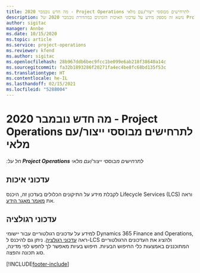 ```yaml
---
title: מה חדש נובמבר 2020 - Project Operations לתרחישים מבוססי ייצור/עם מלאי
description: נושא זה מספק מידע על עדכוני האיכות הזמינים במהדורת נובמבר 2020 של Project Operations לתרחישים מבוססי ייצור-עם-מלאי.
author: sigitac
manager: Annbe
ms.date: 10/15/2020
ms.topic: article
ms.service: project-operations
ms.reviewer: kfend
ms.author: sigitac
ms.openlocfilehash: 28b967ddb6bec9fcc1be099e6ab218f38640a14c
ms.sourcegitcommit: fa32b1893286f20271fa4ec4be8fc68bd135f53c
ms.translationtype: HT
ms.contentlocale: he-IL
ms.lasthandoff: 02/15/2021
ms.locfileid: "5288004"
---
```

# <a name="whats-new-november-2020---project-operations-for-stockedproduction-based-scenarios"></a>מה חדש נובמבר 2020 - Project Operations לתרחישים מבוססי ייצור/עם מלאי

_חל על:**‏ Project Operations** לתרחישים מבוססי ייצור/עם מלאי_

## <a name="quality-updates"></a>עדכוני איכות

לקבלת מידע על התיקונים הכלולים בעדכון זה, היכנס Lifecycle Services‏ (LCS) וראה את [מאמר מאגר הידע](https://fix.lcs.dynamics.com/Issue/Details?bugId=488609&amp;dbType=3&amp;qc=8251e8e1d5e2386de850599926c1adc3fec8e2ba25308036d22cdfe0a1c28fc7).

## <a name="regulatory-updates"></a>עדכוני רגולציה

למידע על עדכונים רגולטוריים עבור יישומי Dynamics 365 Finance and Operations, ראה [עדכוני רגולציה](https://docs.microsoft.com/dynamics365/finance/localizations/regulatory-updates). ניתן גם להיכנס ל-LCS ולהציג את העדכונים הרגולטוריים המתוכננים באמצעות כלי החיפוש הבעיות. חיפוש בעיות מאפשר לך לחפש לפי מדינה, סוג תכונה והפצה.


[!INCLUDE[footer-include](../../includes/footer-banner.md)]